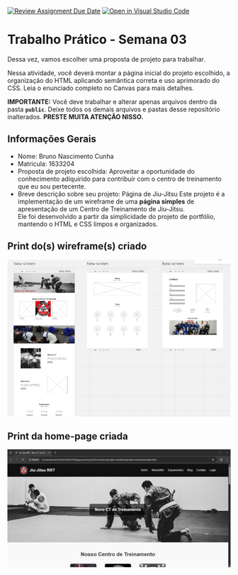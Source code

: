 [![Review Assignment Due Date](https://classroom.github.com/assets/deadline-readme-button-22041afd0340ce965d47ae6ef1cefeee28c7c493a6346c4f15d667ab976d596c.svg)](https://classroom.github.com/a/7wsY_W8o)
[![Open in Visual Studio Code](https://classroom.github.com/assets/open-in-vscode-2e0aaae1b6195c2367325f4f02e2d04e9abb55f0b24a779b69b11b9e10269abc.svg)](https://classroom.github.com/online_ide?assignment_repo_id=20165913&assignment_repo_type=AssignmentRepo)
# Trabalho Prático - Semana 03

Dessa vez, vamos escolher uma proposta de projeto para trabalhar.

Nessa atividade, você deverá montar a página inicial do projeto escolhido, a organização do HTML aplicando semântica correta e uso aprimorado do CSS. Leia o enunciado completo no Canvas para mais detalhes.

**IMPORTANTE:** Você deve trabalhar e alterar apenas arquivos dentro da pasta **`public`**. Deixe todos os demais arquivos e pastas desse repositório inalterados. **PRESTE MUITA ATENÇÃO NISSO.**

## Informações Gerais

- Nome: Bruno Nascimento Cunha 
- Matricula: 1633204
- Proposta de projeto escolhida: Aproveitar a oportunidade do conhecimento adiquirido para contribuir com o centro de treinamento que eu sou pertecente.
- Breve descrição sobre seu projeto:
Página de Jiu-Jitsu
Este projeto é a implementação de um wireframe de uma **página simples** de apresentação de um Centro de Treinamento de Jiu-Jitsu.  
Ele foi desenvolvido a partir da simplicidade do projeto de portfólio, mantendo o HTML e CSS limpos e organizados.

## Print do(s) wireframe(s) criado

![alt text](image.png)


## Print da home-page criada

![alt text](image-1.png)

